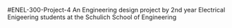 #ENEL-300-Project-4
An Engineering design project by 2nd year Electrical Enigeering students at the Schulich School of Engineering

